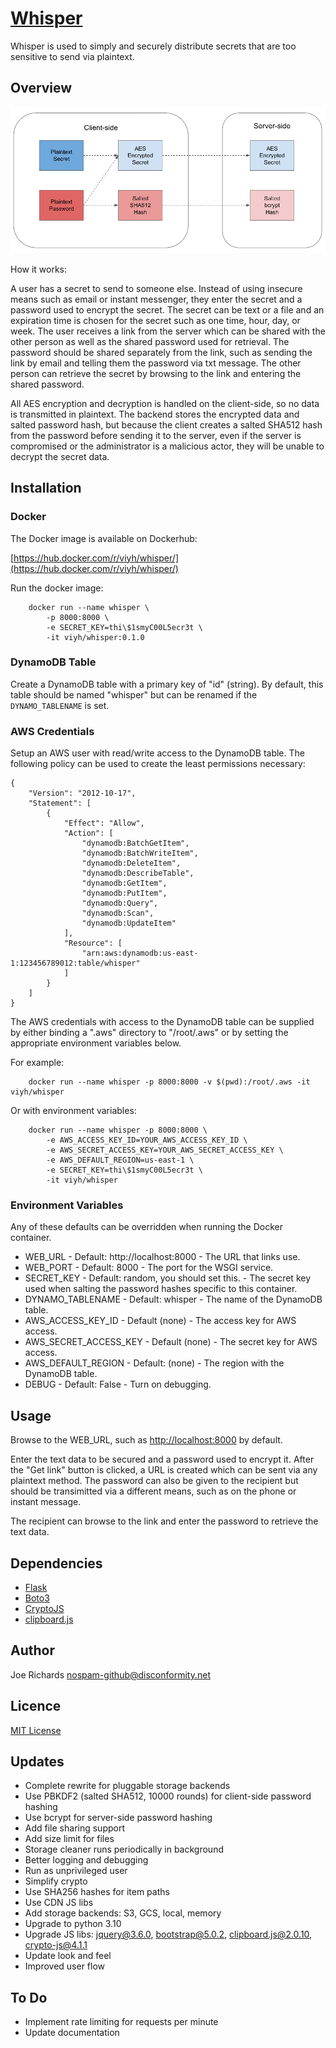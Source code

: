 # [Whisper](https://github.com/viyh/whisper) #

Whisper is used to simply and securely distribute secrets that are too
sensitive to send via plaintext.

## Overview ##

![Whisper Architecture](whisper_arch.png?raw=true "Architecture")

How it works:

A user has a secret to send to someone else. Instead of using insecure means
such as email or instant messenger, they enter the secret and a password used to
encrypt the secret. The secret can be text or a file and an expiration time is
chosen for the secret such as one time, hour, day, or week. The user receives a
link from the server which can be shared with the other person as well as the
shared password used for retrieval. The password should be shared separately
from the link, such as sending the link by email and telling them the password
via txt message. The other person can retrieve the secret by browsing to the
link and entering the shared password.

All AES encryption and decryption is handled on the client-side, so no data is
transmitted in plaintext. The backend stores the encrypted data and salted
password hash, but because the client creates a salted SHA512 hash from the
password before sending it to the server, even if the server is compromised or
the administrator is a malicious actor, they will be unable to decrypt the
secret data.

## Installation ##

### Docker ###

The Docker image is available on Dockerhub:

[https://hub.docker.com/r/viyh/whisper/](https://hub.docker.com/r/viyh/whisper/)

Run the docker image:

        docker run --name whisper \
            -p 8000:8000 \
            -e SECRET_KEY=thi\$1smyC00L5ecr3t \
            -it viyh/whisper:0.1.0

### DynamoDB Table ###

Create a DynamoDB table with a primary key of "id" (string). By default, this table should be named "whisper" but can be renamed if the `DYNAMO_TABLENAME` is set.

### AWS Credentials ###

Setup an AWS user with read/write access to the DynamoDB table. The following
policy can be used to create the least permissions necessary:

```
{
    "Version": "2012-10-17",
    "Statement": [
        {
            "Effect": "Allow",
            "Action": [
                "dynamodb:BatchGetItem",
                "dynamodb:BatchWriteItem",
                "dynamodb:DeleteItem",
                "dynamodb:DescribeTable",
                "dynamodb:GetItem",
                "dynamodb:PutItem",
                "dynamodb:Query",
                "dynamodb:Scan",
                "dynamodb:UpdateItem"
            ],
            "Resource": [
                "arn:aws:dynamodb:us-east-1:123456789012:table/whisper"
            ]
        }
    ]
}
```

The AWS credentials with access to the DynamoDB table can be supplied by either
binding a ".aws" directory to "/root/.aws" or by setting the appropriate
environment variables below.

For example:

        docker run --name whisper -p 8000:8000 -v $(pwd):/root/.aws -it viyh/whisper

Or with environment variables:

        docker run --name whisper -p 8000:8000 \
            -e AWS_ACCESS_KEY_ID=YOUR_AWS_ACCESS_KEY_ID \
            -e AWS_SECRET_ACCESS_KEY=YOUR_AWS_SECRET_ACCESS_KEY \
            -e AWS_DEFAULT_REGION=us-east-1 \
            -e SECRET_KEY=thi\$1smyC00L5ecr3t \
            -it viyh/whisper


### Environment Variables ###

Any of these defaults can be overridden when running the Docker container.

* WEB_URL - Default: http://localhost:8000 - The URL that links use.
* WEB_PORT - Default: 8000 - The port for the WSGI service.
* SECRET_KEY - Default: random, you should set this. - The secret key used when salting the password hashes specific to this container.
* DYNAMO_TABLENAME - Default: whisper - The name of the DynamoDB table.
* AWS_ACCESS_KEY_ID - Default (none) - The access key for AWS access.
* AWS_SECRET_ACCESS_KEY - Default (none) - The secret key for AWS access.
* AWS_DEFAULT_REGION - Default: (none) - The region with the DynamoDB table.
* DEBUG - Default: False - Turn on debugging.

## Usage ##

Browse to the WEB_URL, such as [http://localhost:8000](http://localhost:8000) by default.

Enter the text data to be secured and a password used to encrypt it. After the
"Get link" button is clicked, a URL is created which can be sent via any plaintext
method. The password can also be given to the recipient but should be transimitted
via a different means, such as on the phone or instant message.

The recipient can browse to the link and enter the password to retrieve the text data.

## Dependencies ##

* [Flask](http://flask.pocoo.org/)
* [Boto3](http://aws.amazon.com/sdk-for-python/)
* [CryptoJS](https://github.com/brix/crypto-js)
* [clipboard.js](https://clipboardjs.com/)

## Author ##

Joe Richards <nospam-github@disconformity.net>

## Licence ##

[MIT License](LICENSE)

## Updates ##

* Complete rewrite for pluggable storage backends
* Use PBKDF2 (salted SHA512, 10000 rounds) for client-side password hashing
* Use bcrypt for server-side password hashing
* Add file sharing support
* Add size limit for files
* Storage cleaner runs periodically in background
* Better logging and debugging
* Run as unprivileged user
* Simplify crypto
* Use SHA256 hashes for item paths
* Use CDN JS libs
* Add storage backends: S3, GCS, local, memory
* Upgrade to python 3.10
* Upgrade JS libs: jquery@3.6.0, bootstrap@5.0.2, clipboard.js@2.0.10, crypto-js@4.1.1
* Update look and feel
* Improved user flow

## To Do ##

* Implement rate limiting for requests per minute
* Update documentation